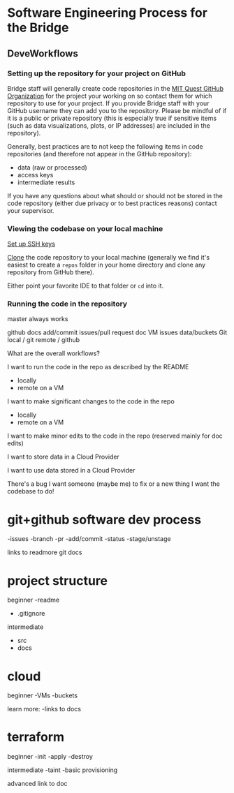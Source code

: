 # Software Engineering Process for the Bridge

## DeveWorkflows

### Setting up the repository for your project on GitHub

Bridge staff will generally create code repositories in the [MIT Quest GitHub Organization](https://github.com/mit-quest/) for the project your working on so contact them for which repository to use for your project. If you provide Bridge staff with your GitHub username they can add you to the repository. Please be mindful of if it is a public or private repository (this is especially true if sensitive items (such as data visualizations, plots, or IP addresses) are included in the repository). 

Generally, best practices are to not keep the following items in code repositories (and therefore not appear in the GitHub repository):
- data (raw or processed)
- access keys
- intermediate results
 
If you have any questions about what should or should not be stored in the code repository (either due privacy or to best practices reasons) contact your supervisor.

### Viewing the codebase on your local machine

[Set up SSH keys](./git.md#ssh_keys)

[Clone](./git.md#Clone) the code repository to your local machine (generally we find it's easiest to create a `repos` folder in your home directory and clone any repository from GitHub there).

Either point your favorite IDE to that folder or `cd` into it.


### Running the code in the repository


master always works

github docs
add/commit
issues/pull request doc
VM issues
data/buckets
Git local / git remote / github




What are the overall workflows?

I want to run the code in the repo as described by the README
- locally
- remote on a VM

I want to make significant changes to the code in the repo
- locally
- remote on a VM

I want to make minor edits to the code in the repo (reserved mainly for doc edits)

I want to store data in a Cloud Provider

I want to use data stored in a Cloud Provider

There's a bug I want someone (maybe me) to fix or a new thing I want the codebase to do!


# git+github software dev process
-issues
-branch
-pr
-add/commit
-status
-stage/unstage

links to readmore git docs


# project structure
beginner
-readme
- .gitignore

intermediate
- src
- docs

# cloud
beginner
-VMs
-buckets

learn more:
-links to docs


# terraform
beginner
-init
-apply
-destroy

intermediate
-taint
-basic provisioning

advanced
link to doc






